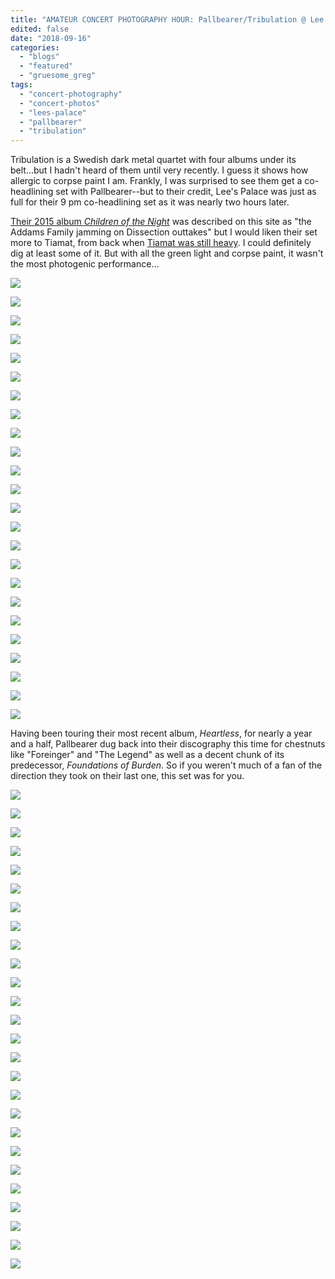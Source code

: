 ```yaml
---
title: "AMATEUR CONCERT PHOTOGRAPHY HOUR: Pallbearer/Tribulation @ Lee's Palace, September 15, 2018"
edited: false
date: "2018-09-16"
categories:
  - "blogs"
  - "featured"
  - "gruesome_greg"
tags:
  - "concert-photography"
  - "concert-photos"
  - "lees-palace"
  - "pallbearer"
  - "tribulation"
---
```


Tribulation is a Swedish dark metal quartet with four albums under its belt...but I hadn't heard of them until very recently. I guess it shows how allergic to corpse paint I am. Frankly, I was surprised to see them get a co-headlining set with Pallbearer--but to their credit, Lee's Palace was just as full for their 9 pm co-headlining set as it was nearly two hours later.

[Their 2015 album _Children of the Night_](https://hellbound.ca/2015/04/tribulation-children-of-the-night/) was described on this site as "the Addams Family jamming on Dissection outtakes" but I would liken their set more to Tiamat, from back when [Tiamat was still heavy](https://www.youtube.com/watch?v=iB9YYC-8jwY). I could definitely dig at least some of it. But with all the green light and corpse paint, it wasn't the most photogenic performance...

[![](https://res.cloudinary.com/dy8mxogvn/image/upload/h_518,w_690/v1537722450/IMG_1652_tdclvj.jpg)](https://hellbound.ca/wp-content/uploads/2018/09/IMG_1652.jpg)

[![](https://res.cloudinary.com/dy8mxogvn/image/upload/v1537722449/IMG_1651_kpd6hz.jpg)](https://res.cloudinary.com/dy8mxogvn/image/upload/v1537722449/IMG_1651_kpd6hz.jpg)

[![](https://res.cloudinary.com/dy8mxogvn/image/upload/h_518,w_690/v1537722447/IMG_1657_ebx2lv.jpg)](https://hellbound.ca/wp-content/uploads/2018/09/IMG_1657.jpg)

[![](https://res.cloudinary.com/dy8mxogvn/image/upload/h_518,w_690/v1537722445/IMG_1658_ks0tug.jpg)](https://hellbound.ca/wp-content/uploads/2018/09/IMG_1658.jpg)

[![](https://res.cloudinary.com/dy8mxogvn/image/upload/h_518,w_690/v1537722443/IMG_1662_wibzzp.jpg)](https://hellbound.ca/wp-content/uploads/2018/09/IMG_1662.jpg)

[![](https://res.cloudinary.com/dy8mxogvn/image/upload/v1537722442/IMG_1665_xpbjmx.jpg)](https://res.cloudinary.com/dy8mxogvn/image/upload/v1537722442/IMG_1665_xpbjmx.jpg)

[![](https://res.cloudinary.com/dy8mxogvn/image/upload/h_518,w_690/v1537722440/IMG_1671_it0jzn.jpg)](https://hellbound.ca/wp-content/uploads/2018/09/IMG_1671.jpg)

[![](https://res.cloudinary.com/dy8mxogvn/image/upload/h_518,w_690/v1537722438/IMG_1674_vpghpo.jpg)](https://hellbound.ca/wp-content/uploads/2018/09/IMG_1674.jpg)

[![](https://res.cloudinary.com/dy8mxogvn/image/upload/h_518,w_690/v1537722437/IMG_1679_hfl0ow.jpg)](https://hellbound.ca/wp-content/uploads/2018/09/IMG_1679.jpg)

[![](https://res.cloudinary.com/dy8mxogvn/image/upload/h_518,w_690/v1537722435/IMG_1684_x3unfu.jpg)](https://hellbound.ca/wp-content/uploads/2018/09/IMG_1684.jpg)

[![](https://res.cloudinary.com/dy8mxogvn/image/upload/h_518,w_690/v1537722433/IMG_1688_ialwtz.jpg)](https://hellbound.ca/wp-content/uploads/2018/09/IMG_1688.jpg)

[![](https://res.cloudinary.com/dy8mxogvn/image/upload/v1537722431/IMG_1691_cburpw.jpg)](https://res.cloudinary.com/dy8mxogvn/image/upload/v1537722431/IMG_1691_cburpw.jpg)

[![](https://res.cloudinary.com/dy8mxogvn/image/upload/h_518,w_690/v1537722429/IMG_1694_qucvtx.jpg)](https://hellbound.ca/wp-content/uploads/2018/09/IMG_1694.jpg)

[![](https://res.cloudinary.com/dy8mxogvn/image/upload/v1537722428/IMG_1702_wardrz.jpg)](https://res.cloudinary.com/dy8mxogvn/image/upload/v1537722428/IMG_1702_wardrz.jpg)

[![](https://res.cloudinary.com/dy8mxogvn/image/upload/h_518,w_690/v1537722426/IMG_1705_fqnjze.jpg)](https://hellbound.ca/wp-content/uploads/2018/09/IMG_1705.jpg)

[![](https://res.cloudinary.com/dy8mxogvn/image/upload/h_518,w_690/v1537722424/IMG_1706_mbwgrb.jpg)](https://hellbound.ca/wp-content/uploads/2018/09/IMG_1706.jpg)

[![](https://res.cloudinary.com/dy8mxogvn/image/upload/h_518,w_690/v1537722422/IMG_1708_si3xyt.jpg)](https://hellbound.ca/wp-content/uploads/2018/09/IMG_1708.jpg)

[![](https://res.cloudinary.com/dy8mxogvn/image/upload/h_518,w_690/v1537722421/IMG_1713_kiye8a.jpg)](https://hellbound.ca/wp-content/uploads/2018/09/IMG_1713.jpg)

[![](https://res.cloudinary.com/dy8mxogvn/image/upload/v1537721693/IMG_1718_h0vh7r.jpg)](https://res.cloudinary.com/dy8mxogvn/image/upload/v1537721693/IMG_1718_h0vh7r.jpg)

[![](https://res.cloudinary.com/dy8mxogvn/image/upload/h_518,w_690/v1537721692/IMG_1722_cjzw4o.jpg)](https://hellbound.ca/wp-content/uploads/2018/09/IMG_1722.jpg)

[![](https://res.cloudinary.com/dy8mxogvn/image/upload/h_518,w_690/v1537721690/IMG_1725_d9dfpd.jpg)](https://hellbound.ca/wp-content/uploads/2018/09/IMG_1725.jpg)

[![](https://res.cloudinary.com/dy8mxogvn/image/upload/v1537721688/IMG_1728_p7q4ye.jpg)](https://res.cloudinary.com/dy8mxogvn/image/upload/v1537721688/IMG_1728_p7q4ye.jpg)

[![](https://res.cloudinary.com/dy8mxogvn/image/upload/v1537721687/IMG_1733_ybxz1t.jpg)](https://res.cloudinary.com/dy8mxogvn/image/upload/v1537721687/IMG_1733_ybxz1t.jpg)

[![](https://res.cloudinary.com/dy8mxogvn/image/upload/h_518,w_690/v1537721685/IMG_1738_glsbd6.jpg)](https://hellbound.ca/wp-content/uploads/2018/09/IMG_1738.jpg)

Having been touring their most recent album, _Heartless_, for nearly a year and a half, Pallbearer dug back into their discography this time for chestnuts like "Foreinger" and "The Legend" as well as a decent chunk of its predecessor, _Foundations of Burden_. So if you weren't much of a fan of the direction they took on their last one, this set was for you.

[![](https://res.cloudinary.com/dy8mxogvn/image/upload/h_518,w_690/v1537721683/IMG_1757_ti2zag.jpg)](https://hellbound.ca/wp-content/uploads/2018/09/IMG_1757.jpg)

[![](https://res.cloudinary.com/dy8mxogvn/image/upload/h_518,w_690/v1537721681/IMG_1761_ywksts.jpg)](https://hellbound.ca/wp-content/uploads/2018/09/IMG_1761.jpg)

[![](https://res.cloudinary.com/dy8mxogvn/image/upload/h_518,w_690/v1537721680/IMG_1765_uksk2a.jpg)](https://hellbound.ca/wp-content/uploads/2018/09/IMG_1765.jpg)

[![](https://res.cloudinary.com/dy8mxogvn/image/upload/v1537721678/IMG_1768_arydm3.jpg)](https://res.cloudinary.com/dy8mxogvn/image/upload/v1537721678/IMG_1768_arydm3.jpg)

[![](https://res.cloudinary.com/dy8mxogvn/image/upload/v1537721676/IMG_1771_ch00g4.jpg)](https://res.cloudinary.com/dy8mxogvn/image/upload/v1537721676/IMG_1771_ch00g4.jpg)

[![](https://res.cloudinary.com/dy8mxogvn/image/upload/v1537721674/IMG_1775_vauhhv.jpg)](https://res.cloudinary.com/dy8mxogvn/image/upload/v1537721674/IMG_1775_vauhhv.jpg)

[![](https://res.cloudinary.com/dy8mxogvn/image/upload/h_518,w_690/v1537721673/IMG_1780_firlxz.jpg)](https://hellbound.ca/wp-content/uploads/2018/09/IMG_1780.jpg)

[![](https://res.cloudinary.com/dy8mxogvn/image/upload/h_518,w_690/v1537721671/IMG_1781_q3khhl.jpg)](https://hellbound.ca/wp-content/uploads/2018/09/IMG_1781.jpg)

[![](https://res.cloudinary.com/dy8mxogvn/image/upload/h_518,w_690/v1537721670/IMG_1784_cfpnqi.jpg)](https://hellbound.ca/wp-content/uploads/2018/09/IMG_1784.jpg)

[![](https://res.cloudinary.com/dy8mxogvn/image/upload/h_518,w_690/v1537721668/IMG_1789_f5ljef.jpg)](https://hellbound.ca/wp-content/uploads/2018/09/IMG_1789.jpg)

[![](https://res.cloudinary.com/dy8mxogvn/image/upload/h_518,w_690/v1537721666/IMG_1793_r14yme.jpg)](https://hellbound.ca/wp-content/uploads/2018/09/IMG_1793.jpg)

[![](https://res.cloudinary.com/dy8mxogvn/image/upload/v1537721665/IMG_1796_rqhux5.jpg)](https://res.cloudinary.com/dy8mxogvn/image/upload/v1537721665/IMG_1796_rqhux5.jpg)

[![](https://res.cloudinary.com/dy8mxogvn/image/upload/h_518,w_690/v1537721663/IMG_1801_syq7zr.jpg)](https://hellbound.ca/wp-content/uploads/2018/09/IMG_1801.jpg)

[![](https://res.cloudinary.com/dy8mxogvn/image/upload/h_518,w_690/v1537721662/IMG_1810_p8eric.jpg)](https://hellbound.ca/wp-content/uploads/2018/09/IMG_1810.jpg)

[![](https://res.cloudinary.com/dy8mxogvn/image/upload/h_518,w_690/v1537721647/IMG_1814_ai1omx.jpg)](https://hellbound.ca/wp-content/uploads/2018/09/IMG_1814.jpg)

[![](https://res.cloudinary.com/dy8mxogvn/image/upload/h_518,w_690/v1537721646/IMG_1816_sglmqf.jpg)](https://hellbound.ca/wp-content/uploads/2018/09/IMG_1816.jpg)

[![](https://res.cloudinary.com/dy8mxogvn/image/upload/h_518,w_690/v1537721644/IMG_1818_pxglk7.jpg)](https://hellbound.ca/wp-content/uploads/2018/09/IMG_1818.jpg)

[![](https://res.cloudinary.com/dy8mxogvn/image/upload/v1537721643/IMG_1820_aetxkm.jpg)](https://res.cloudinary.com/dy8mxogvn/image/upload/v1537721643/IMG_1820_aetxkm.jpg)

[![](https://res.cloudinary.com/dy8mxogvn/image/upload/v1537721641/IMG_1823_zhlqt3.jpg)](https://res.cloudinary.com/dy8mxogvn/image/upload/v1537721641/IMG_1823_zhlqt3.jpg)

[![](https://res.cloudinary.com/dy8mxogvn/image/upload/v1537721639/IMG_1828_fxn0dt.jpg)](https://res.cloudinary.com/dy8mxogvn/image/upload/v1537721639/IMG_1828_fxn0dt.jpg)

[![](https://res.cloudinary.com/dy8mxogvn/image/upload/v1537721638/IMG_1829_eyo8ui.jpg)](https://res.cloudinary.com/dy8mxogvn/image/upload/v1537721638/IMG_1829_eyo8ui.jpg)

[![](https://res.cloudinary.com/dy8mxogvn/image/upload/h_518,w_690/v1537721636/IMG_1834_dpqqrp.jpg)](https://hellbound.ca/wp-content/uploads/2018/09/IMG_1834.jpg)

[![](https://res.cloudinary.com/dy8mxogvn/image/upload/h_518,w_690/v1537721635/IMG_1837_uiwfwb.jpg)](https://hellbound.ca/wp-content/uploads/2018/09/IMG_1837.jpg)

[![](https://res.cloudinary.com/dy8mxogvn/image/upload/h_518,w_690/v1537721633/IMG_1840_uvmaht.jpg)](https://hellbound.ca/wp-content/uploads/2018/09/IMG_1840.jpg)

[![](https://res.cloudinary.com/dy8mxogvn/image/upload/h_518,w_690/v1537721632/IMG_1846_hi3eum.jpg)](https://hellbound.ca/wp-content/uploads/2018/09/IMG_1846.jpg)

[![](https://res.cloudinary.com/dy8mxogvn/image/upload/h_518,w_690/v1537721630/IMG_1848_w5hia8.jpg)](https://hellbound.ca/wp-content/uploads/2018/09/IMG_1848.jpg)
